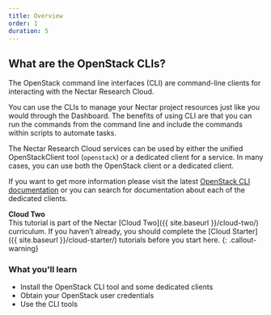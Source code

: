 ```yaml
---
title: Overview
order: 1
duration: 5
---
```


## What are the OpenStack CLIs?

The OpenStack command line interfaces (CLI) are command-line clients for interacting with the Nectar Research Cloud.

You can use the CLIs to manage your Nectar project resources just like you would through the Dashboard.
The benefits of using CLI are that you can run the commands from the command line and include the commands within scripts to automate tasks.

The Nectar Research Cloud services can be used by either the unified OpenStackClient tool (`openstack`) or a dedicated client for a service.
In many cases, you can use both the OpenStack client or a dedicated client.

If you want to get more information please visit the latest [OpenStack CLI documentation](https://docs.openstack.org/python-openstackclient/latest/)
or you can search for documentation about each of the dedicated clients.

**Cloud Two**  
This tutorial is part of the Nectar [Cloud Two]({{ site.baseurl }}/cloud-two/) curriculum. If you haven’t already, you should complete the [Cloud Starter]({{ site.baseurl }}/cloud-starter/) tutorials before you start here.
{: .callout-warning}

### What you'll learn

- Install the OpenStack CLI tool and some dedicated clients
- Obtain your OpenStack user credentials
- Use the CLI tools
